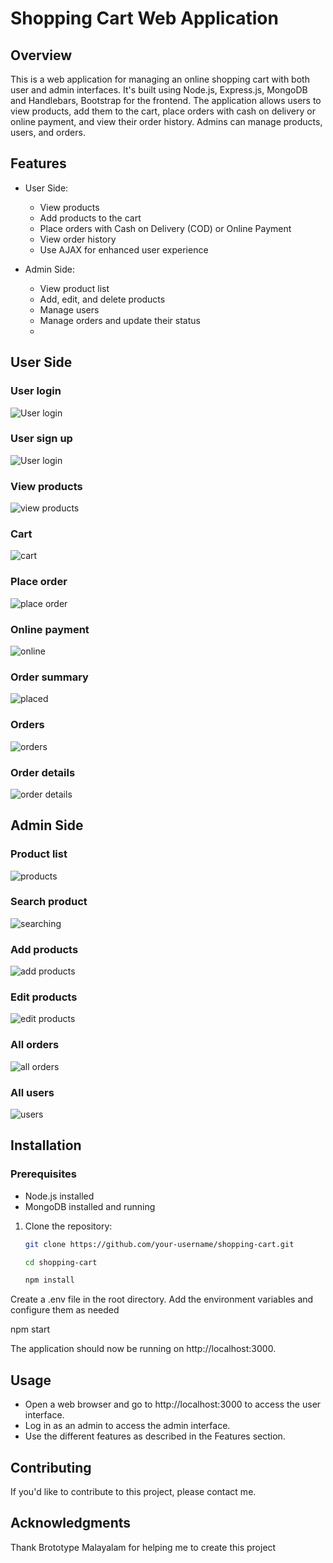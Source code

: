 # Shopping Cart Web Application

## Overview
This is a web application for managing an online shopping cart with both user and admin interfaces. It's built using Node.js, Express.js, MongoDB and Handlebars, Bootstrap for the frontend. The application allows users to view products, add them to the cart, place orders with cash on delivery or online payment, and view their order history. Admins can manage products, users, and orders.

## Features
- User Side:
  - View products
  - Add products to the cart
  - Place orders with Cash on Delivery (COD) or Online Payment
  - View order history
  - Use AJAX for enhanced user experience

- Admin Side:
  - View product list
  - Add, edit, and delete products
  - Manage users
  - Manage orders and update their status
  - 
## User Side

### User login
![User login](screenshots/user-login.PNG)

### User sign up
![User login](screenshots/sign-up.PNG)

### View products
![view products](screenshots/view-products.PNG)

### Cart
![cart](screenshots/cart.PNG)

### Place order
![place order](screenshots/place-order.PNG)

### Online payment
![online](screenshots/ONLINE-PAYMENT.PNG)

### Order summary
![placed](screenshots/placed.PNG)

### Orders
![orders](screenshots/orders.PNG)

### Order details
![order details](screenshots/order-details.PNG)

## Admin Side

### Product list
![products](screenshots/admin-product-list.PNG)

### Search product
![searching](screenshots/searching.PNG)

### Add products
![add products](screenshots/add-product.PNG)

### Edit products
![edit products](screenshots/edit-product.PNG)

### All orders
![all orders](screenshots/all-orders.png)

### All users
![users](screenshots/all-users.PNG)

## Installation

### Prerequisites
- Node.js installed
- MongoDB installed and running

1. Clone the repository:

   ```bash
   git clone https://github.com/your-username/shopping-cart.git

   cd shopping-cart

   npm install

Create a .env file in the root directory.
Add the environment variables and configure them as needed

   npm start

The application should now be running on http://localhost:3000.


## Usage
- Open a web browser and go to http://localhost:3000 to access the user interface.
- Log in as an admin to access the admin interface.
- Use the different features as described in the Features section.

## Contributing
If you'd like to contribute to this project, please contact me.

## Acknowledgments
Thank Brototype Malayalam for helping me to create this project



